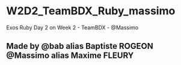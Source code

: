 # W2D2_TeamBDX_Ruby_massimo
Exos Ruby Day 2 on Week 2 - TeamBDX - @Massimo

## Made by @bab alias Baptiste ROGEON @Massimo alias Maxime FLEURY
